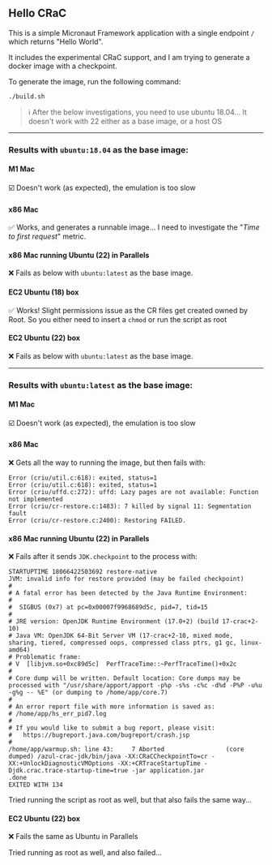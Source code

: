 ## Hello CRaC

This is a simple Micronaut Framework application with a single endpoint `/` which returns "Hello World".

It includes the experimental CRaC support, and I am trying to generate a docker image with a checkpoint.

To generate the image, run the following command:

```
./build.sh
```

> ℹ️ After the below investigations, you need to use ubuntu 18.04...  It doesn't work with 22 either as a base image, or a host OS
---

### Results with `ubuntu:18.04` as the base image:

#### M1 Mac

☑️ Doesn't work (as expected), the emulation is too slow

#### x86 Mac

✅ Works, and generates a runnable image...  I need to investigate the "_Time to first request_" metric.

#### x86 Mac running Ubuntu (22) in Parallels

❌ Fails as below with `ubuntu:latest` as the base image.

#### EC2 Ubuntu (18) box

✅ Works!  Slight permissions issue as the CR files get created owned by Root.  So you either need to insert a `chmod` or run the script as root

#### EC2 Ubuntu (22) box

❌ Fails as below with `ubuntu:latest` as the base image.

---

### Results with `ubuntu:latest` as the base image:

#### M1 Mac

☑️ Doesn't work (as expected), the emulation is too slow

#### x86 Mac

❌ Gets all the way to running the image, but then fails with:

```
Error (criu/util.c:618): exited, status=1
Error (criu/util.c:618): exited, status=1
Error (criu/uffd.c:272): uffd: Lazy pages are not available: Function not implemented
Error (criu/cr-restore.c:1483): 7 killed by signal 11: Segmentation fault
Error (criu/cr-restore.c:2400): Restoring FAILED.
```

#### x86 Mac running Ubuntu (22) in Parallels

❌ Fails after it sends `JDK.checkpoint` to the process with:

```
STARTUPTIME 18066422503692 restore-native
JVM: invalid info for restore provided (may be failed checkpoint)
#
# A fatal error has been detected by the Java Runtime Environment:
#
#  SIGBUS (0x7) at pc=0x00007f9968689d5c, pid=7, tid=15
#
# JRE version: OpenJDK Runtime Environment (17.0+2) (build 17-crac+2-10)
# Java VM: OpenJDK 64-Bit Server VM (17-crac+2-10, mixed mode, sharing, tiered, compressed oops, compressed class ptrs, g1 gc, linux-amd64)
# Problematic frame:
# V  [libjvm.so+0xc89d5c]  PerfTraceTime::~PerfTraceTime()+0x2c
#
# Core dump will be written. Default location: Core dumps may be processed with "/usr/share/apport/apport -p%p -s%s -c%c -d%d -P%P -u%u -g%g -- %E" (or dumping to /home/app/core.7)
#
# An error report file with more information is saved as:
# /home/app/hs_err_pid7.log
#
# If you would like to submit a bug report, please visit:
#   https://bugreport.java.com/bugreport/crash.jsp
#
/home/app/warmup.sh: line 43:     7 Aborted                 (core dumped) /azul-crac-jdk/bin/java -XX:CRaCCheckpointTo=cr -XX:+UnlockDiagnosticVMOptions -XX:+CRTraceStartupTime -Djdk.crac.trace-startup-time=true -jar application.jar
.done
EXITED WITH 134
```
Tried running the script as root as well, but that also fails the same way...

#### EC2 Ubuntu (22) box

❌ Fails the same as Ubuntu in Parallels

Tried running as root as well, and also failed...
